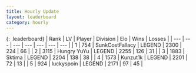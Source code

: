 ```yaml
---
title: Hourly Update
layout: leaderboard
category: hourly
---
```


{: .leaderboard}
| Rank | LV | Player | Division | Elo | Wins | Losses |
| --- | --- | --- | --- | --- | --- | --- |
| <span data-change="0">1</span> | 754 | <span title="ID: 402846">SunkCostFallacy</span> | LEGEND | <span data-change="0">2300</span> | <span data-change="0">224</span> | <span data-change="0">66</span> |
| <span data-change="0">2</span> | 3115 | <span title="ID: 164871">Hungry YuYu</span> | LEGEND | <span data-change="0">2255</span> | <span data-change="0">126</span> | <span data-change="0">31</span> |
| <span data-change="0">3</span> | 1883 | <span title="ID: 353063">Sktima</span> | LEGEND | <span data-change="0">2204</span> | <span data-change="0">138</span> | <span data-change="0">38</span> |
| <span data-change="0">4</span> | 1573 | <span title="ID: 392407">Kunzut1k</span> | LEGEND | <span data-change="0">2201</span> | <span data-change="0">72</span> | <span data-change="0">13</span> |
| <span data-change="0">5</span> | 924 | <span title="ID: 512212">luckyspoin</span> | LEGEND | <span data-change="0">2171</span> | <span data-change="0">97</span> | <span data-change="0">45</span> |